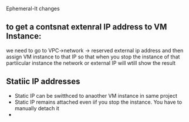 
Ephemeral-It changes
## to get a contsnat extenral IP address  to VM Instance:
we need to go to 
VPC->network -> reserved external ip address and then assign VM instance to that IP so that when you stop the instance of that partiicular instance the network or external IP will wtill show the result
## Statiic IP addresses
* Static IP can be switthced to anaother VM instance in same project
* Static IP remains attached even iif you stop the instance. You have to manually detach it
* 
